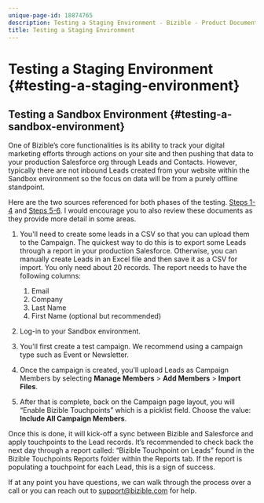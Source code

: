 ```yaml
---
unique-page-id: 18874765
description: Testing a Staging Environment - Bizible - Product Documentation
title: Testing a Staging Environment
---
```


# Testing a Staging Environment {#testing-a-staging-environment}

## Testing a Sandbox Environment {#testing-a-sandbox-environment}

One of Bizible’s core functionalities is its ability to track your digital marketing efforts through actions on your site and then pushing that data to your production Salesforce org through Leads and Contacts. However, typically there are not inbound Leads created from your website within the Sandbox environment so the focus on data will be from a purely offline standpoint.

Here are the two sources referenced for both phases of the testing. [Steps 1-4](http://help.salesforce.com/apex/HTViewHelpDoc?id=lead_import_wizard.htm&language=en_US) and [Steps 5-6](http://docs.marketo.com/x/6AAgAQ). I would encourage you to also review these documents as they provide more detail in some areas.

1. You'll need to create some leads in a CSV so that you can upload them to the Campaign. The quickest way to do this is to export some Leads through a report in your production Salesforce. Otherwise, you can manually create Leads in an Excel file and then save it as a CSV for import. You only need about 20 records. The report needs to have the following columns:

    1. Email
    1. Company
    1. Last Name
    1. First Name (optional but recommended)

1. Log-in to your Sandbox environment.
1. You'll first create a test campaign. We recommend using a campaign type such as Event or Newsletter.
1. Once the campaign is created, you'll upload Leads as Campaign Members by selecting **Manage Members** > **Add Members** > **Import Files**.
1. After that is complete, back on the Campaign page layout, you will “Enable Bizible Touchpoints” which is a picklist field. Choose the value: **Include All Campaign Members**.

Once this is done, it will kick-off a sync between Bizible and Salesforce and apply touchpoints to the Lead records. It’s recommended to check back the next day through a report called: “Bizible Touchpoint on Leads” found in the Bizible Touchpoints Reports folder within the Reports tab. If the report is populating a touchpoint for each Lead, this is a sign of success.

If at any point you have questions, we can walk through the process over a call or you can reach out to support@bizible.com for help.
